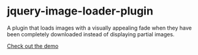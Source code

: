 jquery-image-loader-plugin
==========================

A plugin that loads images with a visually appealing fade when they have been completely downloaded instead of displaying partial images.

[Check out the demo](http://krio.me/scripttest/imgLoader/)
